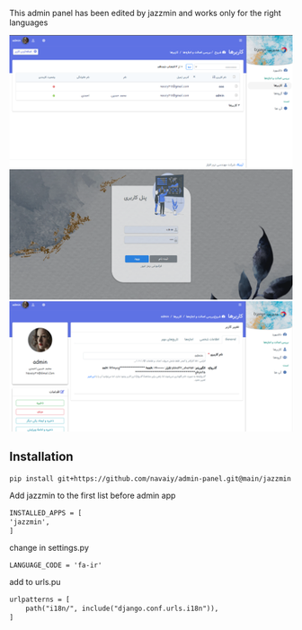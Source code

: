 This admin panel has been edited by jazzmin and works only for the right languages

![sds](jazzmin/static/a3.png)
![sds](jazzmin/static/a1.png)
![sds](jazzmin/static/a2.png)


## Installation
```
pip install git+https://github.com/navaiy/admin-panel.git@main/jazzmin
```
Add jazzmin to the first list before admin app
```
INSTALLED_APPS = [
'jazzmin',
]
```
change in settings.py
```
LANGUAGE_CODE = 'fa-ir'
```
add to urls.pu
```
urlpatterns = [
    path("i18n/", include("django.conf.urls.i18n")),
]
```
